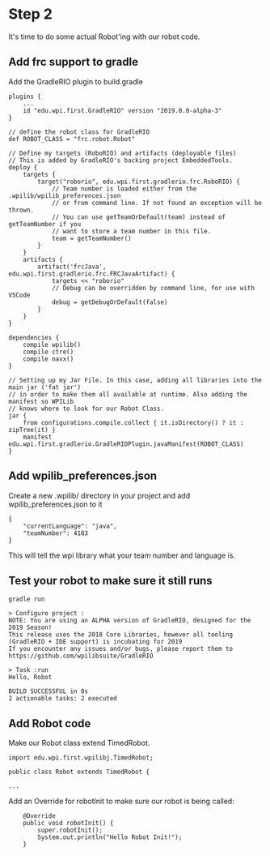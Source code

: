 # Step 2

It's time to do some actual Robot'ing with our robot code.

## Add frc support to gradle

Add the GradleRIO plugin to build.gradle

    plugins {
        ...
        id "edu.wpi.first.GradleRIO" version "2019.0.0-alpha-3"
    }

    // define the robot class for GradleRIO
    def ROBOT_CLASS = "frc.robot.Robot"

    // Define my targets (RoboRIO) and artifacts (deployable files)
    // This is added by GradleRIO's backing project EmbeddedTools.
    deploy {
        targets {
            target("roborio", edu.wpi.first.gradlerio.frc.RoboRIO) {
                // Team number is loaded either from the .wpilib/wpilib_preferences.json
                // or from command line. If not found an exception will be thrown.
                // You can use getTeamOrDefault(team) instead of getTeamNumber if you
                // want to store a team number in this file.
                team = getTeamNumber()
            }
        }
        artifacts {
            artifact('frcJava', edu.wpi.first.gradlerio.frc.FRCJavaArtifact) {
                targets << "roborio"
                // Debug can be overridden by command line, for use with VSCode
                debug = getDebugOrDefault(false)
            }
        }
    }

    dependencies {
        compile wpilib()
        compile ctre()
        compile navx()
    }

    // Setting up my Jar File. In this case, adding all libraries into the main jar ('fat jar')
    // in order to make them all available at runtime. Also adding the manifest so WPILib
    // knows where to look for our Robot Class.
    jar {
        from configurations.compile.collect { it.isDirectory() ? it : zipTree(it) }
        manifest edu.wpi.first.gradlerio.GradleRIOPlugin.javaManifest(ROBOT_CLASS)
    }

## Add wpilib_preferences.json

Create a new .wpilib/ directory in your project and add wpilib_preferences.json to it

    {
        "currentLanguage": "java",
        "teamNumber": 4183
    }

This will tell the wpi library what your team number and language is.

## Test your robot to make sure it still runs

    gradle run

    > Configure project :
    NOTE: You are using an ALPHA version of GradleRIO, designed for the 2019 Season!
    This release uses the 2018 Core Libraries, however all tooling (GradleRIO + IDE support) is incubating for 2019
    If you encounter any issues and/or bugs, please report them to https://github.com/wpilibsuite/GradleRIO

    > Task :run
    Hello, Robot

    BUILD SUCCESSFUL in 0s
    2 actionable tasks: 2 executed

## Add Robot code

Make our Robot class extend TimedRobot.

    import edu.wpi.first.wpilibj.TimedRobot;

    public class Robot extends TimedRobot {

    ...

Add an Override for robotInit to make sure our robot is being called:

        @Override
        public void robotInit() {
            super.robotInit();
            System.out.println("Hello Robot Init!");
        }

